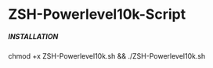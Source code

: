 # ZSH-Powerlevel10k-Script

##### INSTALLATION #####

chmod +x ZSH-Powerlevel10k.sh && ./ZSH-Powerlevel10k.sh
